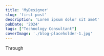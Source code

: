 ```yaml
---
title: 'MyDesigner'
slug: 'first-post'
description: 'Lorem ipsum dolor sit amet'
pubDate: '2024'
tags: ["Technology Consultant"]
coverImage: './blog-placeholder-1.jpg'
---
```


Through